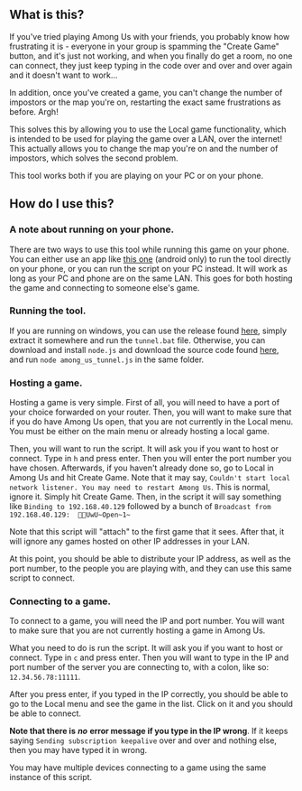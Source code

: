 ## What is this?
If you've tried playing Among Us with your friends, you probably know how frustrating it is - everyone in your group is spamming the "Create Game" button, and it's just not working, and when you finally do get a room, no one can connect, they just keep typing in the code over and over and over again and it doesn't want to work...

In addition, once you've created a game, you can't change the number of impostors or the map you're on, restarting the exact same frustrations as before. Argh!

This solves this by allowing you to use the Local game functionality, which is intended to be used for playing the game over a LAN, over the internet! This actually allows you to change the map you're on and the number of impostors, which solves the second problem.

This tool works both if you are playing on your PC or on your phone.

## How do I use this?

### A note about running on your phone.

There are two ways to use this tool while running this game on your phone. You can either use an app like [this one](https://play.google.com/store/apps/details?id=io.tempage.dorynode&hl=en_US) (android only) to run the tool directly on your phone, or you can run the script on your PC instead. It will work as long as your PC and phone are on the same LAN. This goes for both hosting the game and connecting to someone else's game.

### Running the tool.

If you are running on windows, you can use the release found [here](), simply extract it somewhere and run the `tunnel.bat` file. Otherwise, you can download and install `node.js` and download the source code found [here](https://raw.githubusercontent.com/monster860/among-us-tunnel/master/among_us_tunnel.js), and run `node among_us_tunnel.js` in the same folder.

### Hosting a game.

Hosting a game is very simple. First of all, you will need to have a port of your choice forwarded on your router. Then, you will want to make sure that if you do have Among Us open, that you are not currently in the Local menu. You must be either on the main menu or already hosting a local game.

Then, you will want to run the script. It will ask you if you want to host or connect. Type in `h` and press enter. Then you will enter the port number you have chosen. Afterwards, if you haven't already done so, go to Local in Among Us and hit Create Game. Note that it may say, `Couldn't start local network listener. You may need to restart Among Us`. This is normal, ignore it. Simply hit Create Game. Then, in the script it will say something like `Binding to 192.168.40.129` followed by a bunch of `Broadcast from 192.168.40.129:  UwU~Open~1~`

Note that this script will "attach" to the first game that it sees. After that, it will ignore any games hosted on other IP addresses in your LAN.

At this point, you should be able to distribute your IP address, as well as the port number, to the people you are playing with, and they can use this same script to connect.

### Connecting to a game.

To connect to a game, you will need the IP and port number. You will want to make sure that you are not currently hosting a game in Among Us.

What you need to do is run the script. It will ask you if you want to host or connect. Type in `c` and press enter. Then you will want to type in the IP and port number of the server you are connecting to, with a colon, like so: `12.34.56.78:11111`. 

After you press enter, if you typed in the IP correctly, you should be able to go to the Local menu and see the game in the list. Click on it and you should be able to connect.

**Note that there is** ***no*** **error message if you type in the IP wrong**. If it keeps saying `Sending subscription keepalive` over and over and nothing else, then you may have typed it in wrong.

You may have multiple devices connecting to a game using the same instance of this script.
